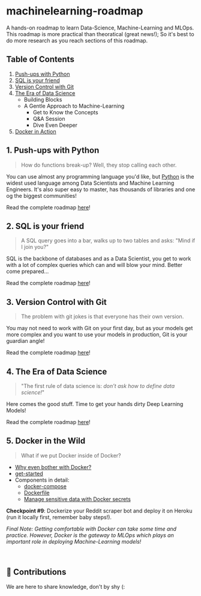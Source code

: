 # machinelearning-roadmap
A hands-on roadmap to learn Data-Science, Machine-Learning and MLOps. This roadmap is more practical than theoratical (great news!); So it's best to do more research as you reach sections of this roadmap.

## Table of Contents
1. [Push-ups with Python](https://github.com/keivanipchihagh/machinelearning-roadmap/tree/master/1.python/README.md)
2. [SQL is your friend](https://github.com/keivanipchihagh/machinelearning-roadmap/tree/master/1.sql/README.md)
3. [Version Control with Git](https://github.com/keivanipchihagh/machinelearning-roadmap/tree/master/3.git/README.md)
4. [The Era of Data Science](https://github.com/keivanipchihagh/machinelearning-roadmap/tree/master/4.data-science/README.md)
    - Building Blocks
    - A Gentle Approach to Machine-Learning
      - Get to Know the Concepts
      - Q&A Session
      - Dive Even Deeper
7. [Docker in Action]()

## 1. Push-ups with Python
> How do functions break-up? Well, they stop calling each other.

You can use almost any programming language you'd like, but [Python](https://www.python.org/) is the widest used language among Data Scientists and Machine Learning Engineers. It's also super easy to master, has thousands of libraries and one og the biggest communities!

Read the complete roadmap [here](https://github.com/keivanipchihagh/machinelearning-roadmap/tree/master/1.python/README.md)!

## 2. SQL is your friend
> A SQL query goes into a bar, walks up to two tables and asks: "Mind if I join you?"

SQL is the backbone of databases and as a Data Scientist, you get to work with a lot of complex queries which can and will blow your mind. Better come prepared...

Read the complete roadmap [here](https://github.com/keivanipchihagh/machinelearning-roadmap/tree/master/2.sql/README.md)!

## 3. Version Control with Git
> The problem with git jokes is that everyone has their own version.

You may not need to work with Git on your first day, but as your models get more complex and you want to use your models in production, Git is your guardian angle!

Read the complete roadmap [here](https://github.com/keivanipchihagh/machinelearning-roadmap/tree/master/3.git/README.md)!

## 4. The Era of Data Science
> "The first rule of data science is: _don’t ask how to define data science!_"

Here comes the good stuff. Time to get your hands dirty Deep Learning Models!

Read the complete roadmap [here](https://github.com/keivanipchihagh/machinelearning-roadmap/tree/master/4.data-science/README.md)!

## 5. Docker in the Wild
> What if we put Docker inside of Docker?
- [Why even bother with Docker?](https://medium.com/@kmdkhadeer/docker-get-started-9aa7ee662cea)
- [get-started](https://docs.docker.com/get-started/)
- Components in detail:
  - [docker-compose](https://docs.docker.com/compose/)
  - [Dockerfile](https://docs.docker.com/engine/reference/builder/)
  - [Manage sensitive data with Docker secrets](https://docs.docker.com/engine/swarm/secrets/)

**Checkpoint #9**: Dockerize your Reddit scraper bot and deploy it on Heroku (run it locally first, remember baby steps!).

_Final Note: Getting comfortable with Docker can take some time and practice. However, Docker is the gateway to MLOps which plays an important role in deploying Machine-Learning models!_



<br />

## 🤝 Contributions
We are here to share knowledge, don't by shy (: